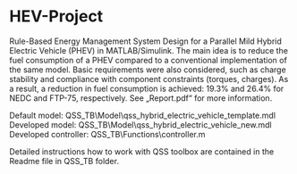 # HEV-Project

Rule-Based Energy Management System Design for a Parallel Mild Hybrid Electric Vehicle (PHEV) in MATLAB/Simulink. 
The main idea is to reduce the fuel consumption of a PHEV compared to a conventional implementation of the same model. 
Basic requirements were also considered, such as charge stability and compliance with component constraints (torques, charges). 
As a result, a reduction in fuel consumption is achieved: 19.3% and 26.4% for NEDC and FTP-75, respectively. See „Report.pdf“ for more information.

Default model:		     QSS_TB\Model\qss_hybrid_electric_vehicle_template.mdl
Developed model:	     QSS_TB\Model\qss_hybrid_electric_vehicle_new.mdl
Developed controller:	 QSS_TB\Functions\controller.m

Detailed instructions how to work with QSS toolbox are contained in the Readme file in QSS_TB folder.
